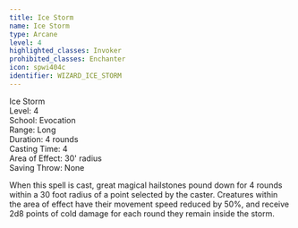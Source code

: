 ```yaml
---
title: Ice Storm
name: Ice Storm
type: Arcane
level: 4
highlighted_classes: Invoker
prohibited_classes: Enchanter
icon: spwi404c
identifier: WIZARD_ICE_STORM
---
```

Ice Storm  
Level: 4  
School: Evocation  
Range: Long  
Duration: 4 rounds  
Casting Time: 4  
Area of Effect: 30' radius  
Saving Throw: None  
  
When this spell is cast, great magical hailstones pound down for 4 rounds within a 30 foot radius of a point selected by the caster. Creatures within the area of effect have their movement speed reduced by 50%, and receive 2d8 points of cold damage for each round they remain inside the storm.  
